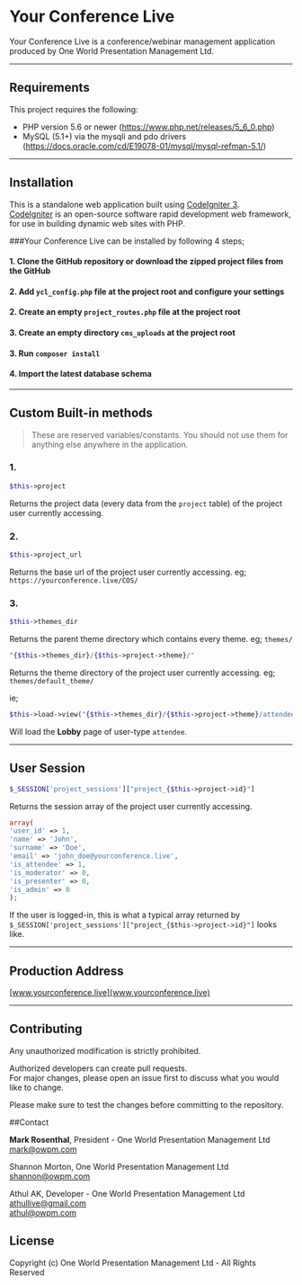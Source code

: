 # Your Conference Live

Your Conference Live is a conference/webinar management application produced by One World Presentation Management Ltd.

---

## Requirements

This project requires the following:

 * PHP version 5.6 or newer (https://www.php.net/releases/5_6_0.php)
 * MySQL (5.1+) via the mysqli and pdo drivers (https://docs.oracle.com/cd/E19078-01/mysql/mysql-refman-5.1/)
---

## Installation

This is a standalone web application built using [CodeIgniter 3](https://codeigniter.com).  
[CodeIgniter](https://codeigniter.com) is an open-source software rapid development web framework, for use in building dynamic web sites with PHP.


###Your Conference Live can be installed by following 4 steps;

#### 1. Clone the GitHub repository or download the zipped project files from the GitHub

#### 2. Add `ycl_config.php` file at the project root and configure your settings

#### 2. Create an empty `project_routes.php` file at the project root

#### 3. Create an empty directory `cms_uploads` at the project root

#### 3. Run `composer install`

#### 4. Import the latest database schema

---

## Custom Built-in methods
>These are reserved variables/constants. You should not use them for anything else anywhere in the application.

### 1. 
```php 
$this->project 
```
Returns the project data (every data from the `project` table) of the project user currently accessing.

### 2.
```php 
$this->project_url
```
Returns the base url of the project user currently accessing. eg; `https://yourconference.live/COS/`

### 3. 
```php 
$this->themes_dir
```
Returns the parent theme directory which contains every theme. eg; `themes/`

```php 
"{$this->themes_dir}/{$this->project->theme}/"
```
Returns the theme directory of the project user currently accessing. eg; `themes/default_theme/`

ie; 
```php
$this->load->view("{$this->themes_dir}/{$this->project->theme}/attendee/lobby");
```
Will load the **Lobby** page of user-type `attendee`.


---

## User Session

```php 
$_SESSION['project_sessions']["project_{$this->project->id}"]
```
Returns the session array of the project user currently accessing.

```php 
array(
'user_id' => 1,
'name' => 'John',
'surname' => 'Doe',
'email' => 'john_doe@yourconference.live',
'is_attendee' => 1,
'is_moderator' => 0,
'is_presenter' => 0,
'is_admin' => 0
);
```
If the user is logged-in, this is what a typical array returned by `$_SESSION['project_sessions']["project_{$this->project->id}"]` looks like.

---

## Production Address
[www.yourconference.live](www.yourconference.live)

---

## Contributing
Any unauthorized modification is strictly prohibited. 
 
Authorized developers can create pull requests.  
For major changes, please open an issue first to discuss what you would like to change.

Please make sure to test the changes before committing to the repository.

##Contact

**Mark Rosenthal**, President - One World Presentation Management Ltd  
[mark@owpm.com](mailto:mark@owpm.com)

Shannon Morton, One World Presentation Management Ltd  
[shannon@owpm.com](shannon@owpm.com)

Athul AK, Developer - One World Presentation Management Ltd  
[athullive@gmail.com](athullive@gmail.com)  
[athul@owpm.com](athul@owpm.com)


## License
Copyright (c) One World Presentation Management Ltd - All Rights Reserved
